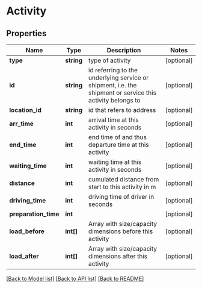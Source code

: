# Activity

## Properties
Name | Type | Description | Notes
------------ | ------------- | ------------- | -------------
**type** | **string** | type of activity | [optional] 
**id** | **string** | id referring to the underlying service or shipment, i.e. the shipment or service this activity belongs to | [optional] 
**location_id** | **string** | id that refers to address | [optional] 
**arr_time** | **int** | arrival time at this activity in seconds | [optional] 
**end_time** | **int** | end time of and thus departure time at this activity | [optional] 
**waiting_time** | **int** | waiting time at this activity in seconds | [optional] 
**distance** | **int** | cumulated distance from start to this activity in m | [optional] 
**driving_time** | **int** | driving time of driver in seconds | [optional] 
**preparation_time** | **int** |  | [optional] 
**load_before** | **int[]** | Array with size/capacity dimensions before this activity | [optional] 
**load_after** | **int[]** | Array with size/capacity dimensions after this activity | [optional] 

[[Back to Model list]](../README.md#documentation-for-models) [[Back to API list]](../README.md#documentation-for-api-endpoints) [[Back to README]](../README.md)


